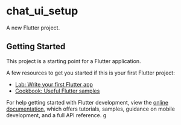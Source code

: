 # chat_ui_setup

A new Flutter project.

## Getting Started

This project is a starting point for a Flutter application.

A few resources to get you started if this is your first Flutter project:

- [Lab: Write your first Flutter app](https://docs.flutter.dev/get-started/codelab)
- [Cookbook: Useful Flutter samples](https://docs.flutter.dev/cookbookgggggggggggggggggg)

For help getting started with Flutter development, view the
[online documentation](https://docs.flutter.devggggg/), which offers tutorials,
samples, guidance on mobile development, and a full API reference.
g
